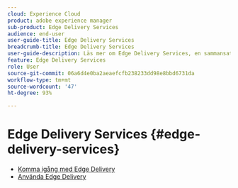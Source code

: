 ```yaml
---
cloud: Experience Cloud
product: adobe experience manager
sub-product: Edge Delivery Services
audience: end-user
user-guide-title: Edge Delivery Services
breadcrumb-title: Edge Delivery Services
user-guide-description: Läs mer om Edge Delivery Services, en sammansatt uppsättning tjänster som möjliggör en snabb utvecklingsmiljö där upphovsmän snabbt kan uppdatera och publicera och nya webbplatser snabbt lanseras.
feature: Edge Delivery Services
role: User
source-git-commit: 06a6d4e0ba2aeaefcfb238233dd98e8bbd6731da
workflow-type: tm+mt
source-wordcount: '47'
ht-degree: 93%

---
```



# Edge Delivery Services {#edge-delivery-services}

+ [Komma igång med Edge Delivery](/help/edge/overview.md)
+ [Använda Edge Delivery](/help/edge/using.md)

